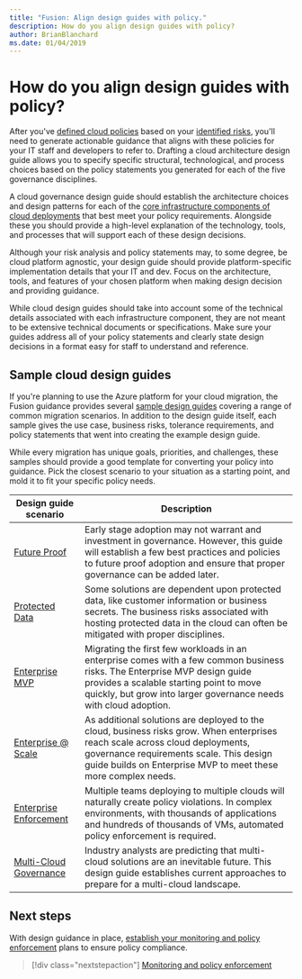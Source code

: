```yaml
---
title: "Fusion: Align design guides with policy."
description: How do you align design guides with policy?
author: BrianBlanchard
ms.date: 01/04/2019
---
```

<!---
I've established policies. How to help developers adopt these policies? 
Draft an architecture design guide. 

[Aspirational statement] If you're using azure, you can use one of ours as a starting point. The choose one of the following 6 as a starting point and mold it to fit your policies.
--->

# How do you align design guides with policy?

After you've [defined cloud policies](define-policies.md) based on your [identified risks](understanding-business-risk.md), you'll need to generate actionable guidance that aligns with these policies for your IT staff and developers to refer to. Drafting a cloud architecture design guide allows you to specify specific structural, technological, and process choices based on the policy statements you generated for each of the five governance disciplines.

A cloud governance design guide should establish the architecture choices and design patterns for each of the [core infrastructure components of cloud deployments](../../infrastructure/overview.md) that best meet your policy requirements. Alongside these you should provide a high-level explanation of the technology, tools, and processes that will support each of these design decisions.

Although your risk analysis and policy statements may, to some degree, be cloud platform agnostic, your design guide should provide  platform-specific implementation details that your IT and dev. Focus on the architecture, tools, and features of your chosen platform when making design decision and providing guidance.

While cloud design guides should take into account some of the technical details associated with each infrastructure component, they are not meant to be extensive technical documents or specifications. Make sure your guides address all of your policy statements and clearly state design decisions in a format easy for staff to understand and reference.

## Sample cloud design guides

If you're planning to use the Azure platform for your cloud migration, the Fusion guidance provides several [sample design guides](../design-guides/overview.md) covering a range of common migration scenarios. In addition to the design guide itself, each sample gives the use case, business risks, tolerance requirements, and policy statements that went into creating the example design guide.  

While every migration has unique goals, priorities, and challenges, these samples should provide a good template for converting your policy into guidance. Pick the closest scenario to your situation as a starting point, and mold it to fit your specific policy needs.

| Design guide scenario                                                       | Description                                                                   |
|-----------------------------------------------------------------------------|-------------------------------------------------------------------------------|
| [Future Proof](../design-guides/future-proof.md) | Early stage adoption may not warrant and investment in governance. However, this guide will establish a few best practices and policies to future proof adoption and ensure that proper governance can be added later. |
| [Protected Data](../design-guides/protected-data.md) | Some solutions are dependent upon protected data, like customer information or business secrets. The business risks associated with hosting protected data in the cloud can often be mitigated with proper disciplines. |
| [Enterprise MVP](../design-guides/enterprise-mvp.md) | Migrating the first few workloads in an enterprise comes with a few common business risks. The Enterprise MVP design guide provides a scalable starting point to move quickly, but grow into larger governance needs with cloud adoption. |
| [Enterprise @ Scale](../design-guides/enterprise-scale.md) | As additional solutions are deployed to the cloud, business risks grow. When enterprises reach scale across cloud deployments, governance requirements scale. This design guide builds on Enterprise MVP to meet these more complex needs. |
| [Enterprise Enforcement](../design-guides/enterprise-enforcement.md) | Multiple teams deploying to multiple clouds will naturally create policy violations. In complex environments, with thousands of applications and hundreds of thousands of VMs, automated policy enforcement is required. |
| [Multi-Cloud Governance](../design-guides/multi-cloud.md) | Industry analysts are predicting that multi-cloud solutions are an inevitable future. This design guide establishes current approaches to prepare for a multi-cloud landscape. |

## Next steps

With design guidance in place, [establish your monitoring and policy enforcement](monitor-enforce.md) plans to ensure policy compliance. 

> [!div class="nextstepaction"]
> [Monitoring and policy enforcement](monitor-enforce.md)